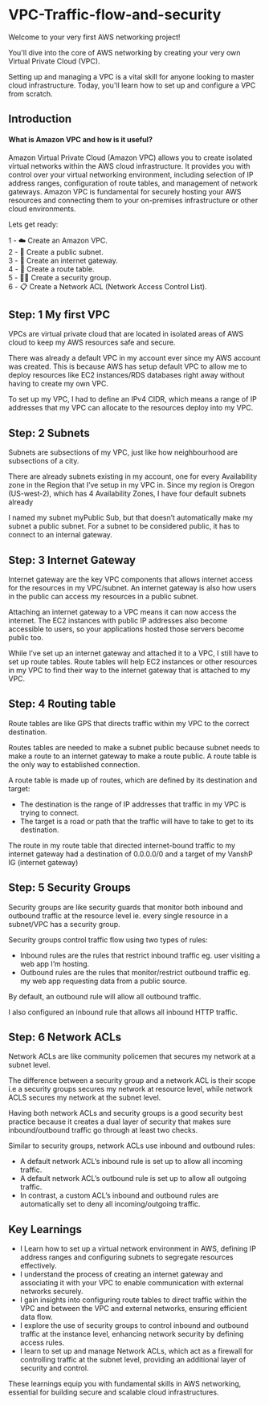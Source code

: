 # VPC-Traffic-flow-and-security

Welcome to your very first AWS networking project!

You'll dive into the core of AWS networking by creating your very own Virtual Private Cloud (VPC).

Setting up and managing a VPC is a vital skill for anyone looking to master cloud infrastructure. Today, you'll learn how to set up and configure a VPC from scratch.



## Introduction

#### What is Amazon VPC and how is it useful?

Amazon Virtual Private Cloud (Amazon VPC) allows you to create isolated virtual networks within the AWS cloud infrastructure. It provides you with control over your virtual networking environment, including selection of IP address ranges, configuration of route tables, and management of network gateways. Amazon VPC is fundamental for securely hosting your AWS resources and connecting them to your on-premises infrastructure or other cloud environments.

Lets get ready:

1 - ☁️ Create an Amazon VPC.\
2 - 🥅 Create a public subnet.\
3 - 🚪 Create an internet gateway.\
4 - 🚏 Create a route table.\
5 - 👮‍♀️ Create a security group.\
6 - 📋 Create a Network ACL (Network Access Control List).


## Step: 1 My first VPC

VPCs are virtual private cloud that are located in isolated areas of AWS cloud to keep my AWS resources safe and secure.

There was already a default VPC in my account ever since my AWS account was created. This is because AWS has setup default VPC to allow me to deploy resources like EC2 instances/RDS databases right away without having to create my own VPC.

To set up my VPC, I had to define an IPv4 CIDR, which means a range of IP addresses that my VPC can allocate to the resources deploy into my VPC.

## Step: 2 Subnets

Subnets are subsections of my VPC, just like how neighbourhood are subsections of a city.

There are already subnets existing in my account, one for every Availability zone in the Region that I’ve setup in my VPC in. Since my region is Oregon (US-west-2), which has 4 Availability Zones, I have four default subnets already

I named my subnet myPublic Sub, but that doesn’t automatically make my subnet a public subnet. For a subnet to be considered public, it has to connect to an internal gateway.

## Step: 3 Internet Gateway

Internet gateway are the key VPC components that allows internet access for the resources in my VPC/subnet. An internet gateway is also how users in the public can access my resources in a public subnet.

Attaching an internet gateway to a VPC means it can now access the internet. The EC2 instances with public IP addresses also become accessible to users, so your applications hosted those servers become public too.

While I’ve set up an internet gateway and attached it to a VPC, I still have to set up route tables. Route tables will help EC2 instances or other resources in my VPC to find their way to the internet gateway that is attached to my VPC.

## Step: 4 Routing table

Route tables are like GPS that directs traffic within my VPC to the correct destination. 

Routes tables are needed to make a subnet public because subnet needs to make a route to an internet gateway to make a route public. A route table is the only way to established connection.

A route table is made up of routes, which are defined by its destination and target:
* The destination is the range of IP addresses that traffic in my VPC is trying to connect.
* The target is a road or path that the traffic will have to take to get to its destination.

The route in my route table that directed internet-bound traffic to my internet gateway had a destination of 0.0.0.0/0 and a target of my VanshP IG (internet gateway)

## Step: 5 Security Groups

Security groups are like security guards that monitor both inbound and outbound traffic at the resource level ie. every single resource in a subnet/VPC has a security group.

Security groups control traffic flow using two types of rules:
* Inbound rules are the rules that restrict inbound traffic eg. user visiting a web app I’m hosting.
* Outbound rules are the rules that monitor/restrict outbound traffic eg. my web app requesting data from a public source.

By default, an outbound rule will allow all outbound traffic.

I also configured an inbound rule that allows all inbound HTTP traffic.

## Step: 6 Network ACLs

Network ACLs are like community policemen that secures my network at a subnet level.

The difference between a security group and a network ACL is their scope i.e a security groups secures my network at resource level, while network ACLS secures my network at the subnet level.

Having both network ACLs and security groups is a good security best practice because it creates a dual layer of security that makes sure inbound/outbound traffic go through at least two checks.

Similar to security groups, network ACLs use inbound and outbound rules:
* A default network ACL’s inbound rule is set up to allow all incoming traffic.
* A default network ACL’s outbound rule is set up to allow all outgoing traffic.
* In contrast, a custom ACL’s inbound and outbound rules are automatically set to deny all incoming/outgoing traffic.
  
## Key Learnings

* I Learn how to set up a virtual network environment in AWS, defining IP address ranges and configuring subnets to segregate resources effectively.
* I understand the process of creating an internet gateway and associating it with your VPC to enable communication with external networks securely.
* I gain insights into configuring route tables to direct traffic within the VPC and between the VPC and external networks, ensuring efficient data flow.
* I explore the use of security groups to control inbound and outbound traffic at the instance level, enhancing network security by defining access rules.
* I learn to set up and manage Network ACLs, which act as a firewall for controlling traffic at the subnet level, providing an additional layer of security and control.

These learnings equip you with fundamental skills in AWS networking, essential for building secure and scalable cloud infrastructures.
